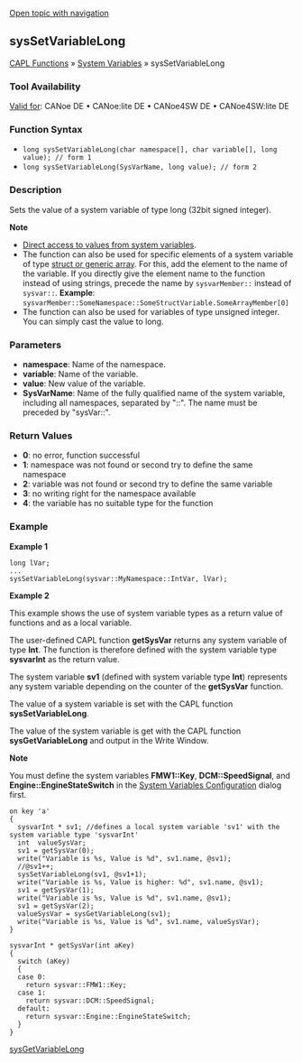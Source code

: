 [Open topic with navigation](../../../../../CANoeDEFamily.htm#Topics/CAPLFunctions/SystemVariables/Functions/CAPLfunctionSysSetVariableLong.md)

## sysSetVariableLong

[CAPL Functions](../../CAPLfunctions.md) » [System Variables](../CAPLfunctionsSystemVariablesOverview.md) » sysSetVariableLong

### Tool Availability

[Valid for](../../../Shared/FeatureAvailability.md): CANoe DE • CANoe:lite DE • CANoe4SW DE • CANoe4SW:lite DE

### Function Syntax

- `long sysSetVariableLong(char namespace[], char variable[], long value); // form 1`
- `long sysSetVariableLong(SysVarName, long value); // form 2`

### Description

Sets the value of a system variable of type long (32bit signed integer).

**Note**

- [Direct access to values from system variables](../../../Shared/CAPL/SignalOrientedProgramming/SOPAccessSystemVariable.md).
- The function can also be used for specific elements of a system variable of type [struct or generic array](../../../Shared/SystemVariables/SysVar.md). For this, add the element to the name of the variable. If you directly give the element name to the function instead of using strings, precede the name by `sysvarMember::` instead of `sysvar::`.
  **Example**: `sysvarMember::SomeNamespace::SomeStructVariable.SomeArrayMember[0]`
- The function can also be used for variables of type unsigned integer. You can simply cast the value to long.

### Parameters

- **namespace**: Name of the namespace.
- **variable**: Name of the variable.
- **value**: New value of the variable.
- **SysVarName**: Name of the fully qualified name of the system variable, including all namespaces, separated by "::". The name must be preceded by "sysVar::".

### Return Values

- **0**: no error, function successful
- **1**: namespace was not found or second try to define the same namespace
- **2**: variable was not found or second try to define the same variable
- **3**: no writing right for the namespace available
- **4**: the variable has no suitable type for the function

### Example

**Example 1**

```plaintext
long lVar;
...
sysSetVariableLong(sysvar::MyNamespace::IntVar, lVar);
```

**Example 2**

This example shows the use of system variable types as a return value of functions and as a local variable.

The user-defined CAPL function **getSysVar** returns any system variable of type **Int**. The function is therefore defined with the system variable type **sysvarInt** as the return value.

The system variable **sv1** (defined with system variable type **Int**) represents any system variable depending on the counter of the **getSysVar** function.

The value of a system variable is set with the CAPL function **sysSetVariableLong**.

The value of the system variable is get with the CAPL function **sysGetVariableLong** and output in the Write Window.

**Note**

You must define the system variables **FMW1::Key**, **DCM::SpeedSignal**, and **Engine::EngineStateSwitch** in the [System Variables Configuration](../../../Shared/SystemVariables/SysVarConfigUserDefined.md) dialog first.

```plaintext
on key 'a'
{
  sysvarInt * sv1; //defines a local system variable 'sv1' with the system variable type 'sysvarInt'
  int  valueSysVar;
  sv1 = getSysVar(0);
  write("Variable is %s, Value is %d", sv1.name, @sv1);
  //@sv1++;
  sysSetVariableLong(sv1, @sv1+1);
  write("Variable is %s, Value is higher: %d", sv1.name, @sv1);
  sv1 = getSysVar(1);
  write("Variable is %s, Value is %d", sv1.name, @sv1);
  sv1 = getSysVar(2);
  valueSysVar = sysGetVariableLong(sv1);
  write("Variable is %s, Value is %d", sv1.name, valueSysVar);
}

sysvarInt * getSysVar(int aKey)
{
  switch (aKey)
  {
  case 0:
    return sysvar::FMW1::Key;
  case 1:
    return sysvar::DCM::SpeedSignal;
  default:
    return sysvar::Engine::EngineStateSwitch;
  }
}
```

[sysGetVariableLong](CAPLfunctionSysGetVariableLong.md)

